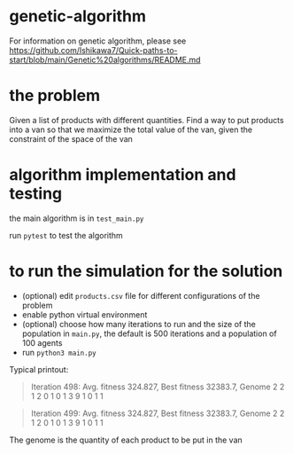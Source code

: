 # genetic-algorithm
For information on genetic algorithm, please see https://github.com/Ishikawa7/Quick-paths-to-start/blob/main/Genetic%20algorithms/README.md

# the problem
Given a list of products with different quantities. Find a way to put products into a van so that we maximize the total value of the van, given the constraint of the space of the van

# algorithm implementation and testing
the main algorithm is in `test_main.py`

run `pytest` to test the algorithm

# to run the simulation for the solution
- (optional) edit `products.csv` file for different configurations of the problem
- enable python virtual environment
- (optional) choose how many iterations to run and the size of the population in `main.py`, the default is 500 iterations and a population of 100 agents
- run `python3 main.py`

Typical printout:


>Iteration 498: Avg. fitness 324.827, Best fitness 32383.7, Genome 2 2 1 2 0 1 0 1 3 9 1 0 1 1

> Iteration 499: Avg. fitness 324.827, Best fitness 32383.7, Genome 2 2 1 2 0 1 0 1 3 9 1 0 1 1

The genome is the quantity of each product to be put in the van